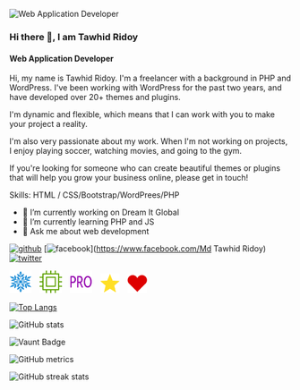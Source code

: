 ![ Web Application Developer](https://scontent.fdac142-1.fna.fbcdn.net/v/t39.30808-1/436381787_1116661169486040_7906171089161342995_n.jpg?stp=dst-jpg_s200x200&_nc_cat=111&ccb=1-7&_nc_sid=5f2048&_nc_eui2=AeFseos_AfGftzRwNUKJFxj-tehMBQgQZ1616EwFCBBnXnA_fL-WguzUtoKqWzw45EkhdXJ8BluuGniT8og1G7g6&_nc_ohc=ubKr3Wqi8fYQ7kNvgGpO0aw&_nc_ht=scontent.fdac142-1.fna&oh=00_AfA0goFmplewijz_HyBBubMBz4tT0YvBtFmMufQxGjmDmg&oe=663E12F8)
### Hi there 👋, I am Tawhid Ridoy
####  Web Application Developer

Hi, my name is Tawhid Ridoy. I'm a freelancer with a background in PHP and WordPress. I've been working with WordPress for the past two years, and have developed over 20+ themes and plugins.

I'm dynamic and flexible, which means that I can work with you to make your project a reality.

I'm also very passionate about my work. When I'm not working on projects, I enjoy playing soccer, watching movies, and going to the gym.

If you're looking for someone who can create beautiful themes or plugins that will help you grow your business online, please get in touch!



Skills:  HTML / CSS/Bootstrap/WordPrees/PHP

- 🔭 I’m currently working on Dream It Global 
- 🌱 I’m currently learning PHP and JS 
- 💬 Ask me about web development 


[<img src='https://cdn.jsdelivr.net/npm/simple-icons@3.0.1/icons/github.svg' alt='github' height='40'>](https://github.com/tawhidmia)  [<img src='https://cdn.jsdelivr.net/npm/simple-icons@3.0.1/icons/facebook.svg' alt='facebook' height='40'>](https://www.facebook.com/Md Tawhid Ridoy)  [<img src='https://cdn.jsdelivr.net/npm/simple-icons@3.0.1/icons/twitter.svg' alt='twitter' height='40'>](https://twitter.com/mdtawhidmia)  

<a href='https://archiveprogram.github.com/'><img src='https://raw.githubusercontent.com/acervenky/animated-github-badges/master/assets/acbadge.gif' width='40' height='40'></a> <a href='https://docs.github.com/en/developers'><img src='https://raw.githubusercontent.com/acervenky/animated-github-badges/master/assets/devbadge.gif' width='40' height='40'></a> <a href='https://github.com/pricing'><img src='https://raw.githubusercontent.com/acervenky/animated-github-badges/master/assets/pro.gif' width='40' height='40'></a> <a href='https://stars.github.com/'><img src='https://raw.githubusercontent.com/acervenky/animated-github-badges/master/assets/starbadge.gif' width='35' height='35'></a> <a href='https://docs.github.com/en/github/supporting-the-open-source-community-with-github-sponsors'><img src='https://raw.githubusercontent.com/acervenky/animated-github-badges/master/assets/sponsorbadge.gif' width='35' height='35'></a> 

[![Top Langs](https://github-readme-stats.vercel.app/api/top-langs/?username=tawhidmia)](https://github.com/anuraghazra/github-readme-stats)

![GitHub stats](https://github-readme-stats.vercel.app/api?username=tawhidmia&show_icons=true&count_private=true)  

![Vaunt Badge](https://api.vaunt.dev/v1/github/entities/tawhidmia/contributions?format=svg&private=true)  

![GitHub metrics](https://metrics.lecoq.io/tawhidmia)  

![GitHub streak stats](https://streak-stats.demolab.com/?user=tawhidmia)  

